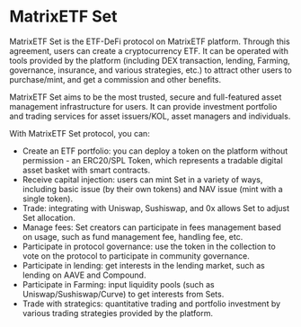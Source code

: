 # MatrixETF Set

MatrixETF Set is the ETF-DeFi protocol on MatrixETF platform. Through this agreement, users can create a cryptocurrency ETF. It can be operated with tools provided by the platform \(including DEX transaction, lending, Farming, governance, insurance, and various strategies, etc.\) to attract other users to purchase/mint, and get a commission and other benefits.

MatrixETF Set aims to be the most trusted, secure and full-featured asset management infrastructure for users. It can provide investment portfolio and trading services for asset issuers/KOL, asset managers and individuals.

With MatrixETF Set protocol, you can:

* Create an ETF portfolio: you can deploy a token on the platform without permission - an ERC20/SPL Token, which represents a tradable digital asset basket with smart contracts.
* Receive capital injection: users can mint Set in a variety of ways, including basic issue \(by their own tokens\) and NAV issue \(mint with a single token\).
* Trade: integrating with Uniswap, Sushiswap, and 0x allows Set to adjust Set allocation.
* Manage fees: Set creators can participate in fees management based on usage, such as fund management fee, handling fee, etc.
* Participate in protocol governance: use the token in the collection to vote on the protocol to participate in community governance.
* Participate in lending: get interests in the lending market, such as lending on AAVE and Compound.
* Participate in Farming: input liquidity pools \(such as Uniswap/Sushiswap/Curve\) to get interests from Sets.
* Trade with strategics: quantitative trading and portfolio investment by various trading strategies provided by the platform.

